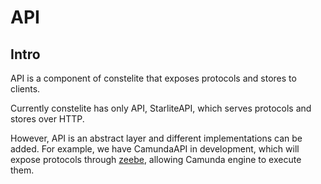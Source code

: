 # API

## Intro

API is a component of constelite that exposes protocols and stores to clients. 

Currently constelite has only API, StarliteAPI, which serves protocols and stores over HTTP. 

However, API is an abstract layer and different implementations can be added. For example, we have CamundaAPI in development, which will expose protocols through [zeebe](https://github.com/camunda/zeebe), allowing Camunda engine to execute them.

